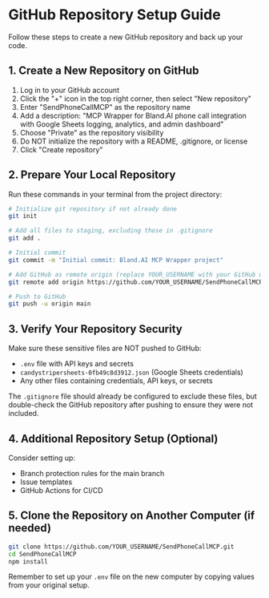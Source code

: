 # GitHub Repository Setup Guide

Follow these steps to create a new GitHub repository and back up your code.

## 1. Create a New Repository on GitHub

1. Log in to your GitHub account
2. Click the "+" icon in the top right corner, then select "New repository"
3. Enter "SendPhoneCallMCP" as the repository name
4. Add a description: "MCP Wrapper for Bland.AI phone call integration with Google Sheets logging, analytics, and admin dashboard"
5. Choose "Private" as the repository visibility
6. Do NOT initialize the repository with a README, .gitignore, or license
7. Click "Create repository"

## 2. Prepare Your Local Repository

Run these commands in your terminal from the project directory:

```bash
# Initialize git repository if not already done
git init

# Add all files to staging, excluding those in .gitignore
git add .

# Initial commit
git commit -m "Initial commit: Bland.AI MCP Wrapper project"

# Add GitHub as remote origin (replace YOUR_USERNAME with your GitHub username)
git remote add origin https://github.com/YOUR_USERNAME/SendPhoneCallMCP.git

# Push to GitHub
git push -u origin main
```

## 3. Verify Your Repository Security

Make sure these sensitive files are NOT pushed to GitHub:
- `.env` file with API keys and secrets
- `candystripersheets-0fb49c8d3912.json` (Google Sheets credentials)
- Any other files containing credentials, API keys, or secrets

The `.gitignore` file should already be configured to exclude these files, but double-check the GitHub repository after pushing to ensure they were not included.

## 4. Additional Repository Setup (Optional)

Consider setting up:
- Branch protection rules for the main branch
- Issue templates
- GitHub Actions for CI/CD

## 5. Clone the Repository on Another Computer (if needed)

```bash
git clone https://github.com/YOUR_USERNAME/SendPhoneCallMCP.git
cd SendPhoneCallMCP
npm install
```

Remember to set up your `.env` file on the new computer by copying values from your original setup. 